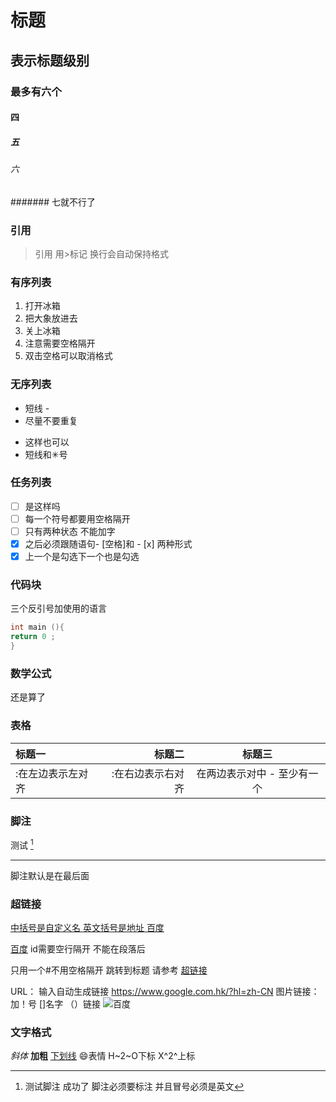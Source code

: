 # 标题
## 表示标题级别 
### 最多有六个
#### 四
##### 五
###### 六
####### 七就不行了

### 引用
> 引用 用>标记
> 换行会自动保持格式

### 有序列表

 1. 打开冰箱
 2. 把大象放进去
 3. 关上冰箱
 4. 注意需要空格隔开
 5. 双击空格可以取消格式
 
### 无序列表
- 短线 -
- 尽量不要重复

* 这样也可以 
* 短线和✳号

### 任务列表
- [ ] 是这样吗
- [ ] 每一个符号都要用空格隔开
- [ ] 只有两种状态 不能加字
- [x] 之后必须跟随语句- [空格]和 - [x] 两种形式
- [x] 上一个是勾选下一个也是勾选

### 代码块
三个反引号加使用的语言
```c 
int main (){
return 0 ; 
}
```

### 数学公式
还是算了

### 表格
|标题一|标题二|标题三|
|:---|---:|:---:|
|:在左边表示左对齐|:在右边表示右对齐|在两边表示对中 - 至少有一个|

### 脚注
测试 [^脚注一]

[^脚注一]: 测试脚注 成功了 脚注必须要标注 并且冒号必须是英文
---

脚注默认是在最后面

### 超链接
[中括号是自定义名 英文括号是地址 ](https://www.google.com.hk/?hl=zh-CN "空格隔开后加引号可以添加备注")
[百度](https://www.google.com.hk/?hl=zh-CN "一个搜索引擎")

[百度][id]
id需要空行隔开 不能在段落后

只用一个#不用空格隔开 跳转到标题
请参考 [超链接](#超链接)

[id]: https://www.google.com.hk/?hl=zh-CN "一个搜索引擎"
URL： 输入自动生成链接
https://www.google.com.hk/?hl=zh-CN
图片链接：加！号 []名字 （）链接
![百度](https://www.google.com.hk/images/branding/googlelogo/2x/googlelogo_color_272x92dp.png "图片地址")


### 文字格式
*斜体* **加粗** <u>下划线</u> :smile:表情 H~2~O下标 X^2^上标 


 


